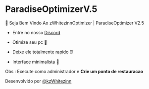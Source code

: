 # ParadiseOptimizerV.5

💙 Seja Bem Vindo Ao zWhitezinnOptimizer | ParadiseOptimizer V2.5

- Entre no nosso  [Discord](https://discord.gg/ZjXNMJBMMV)

- Otimize seu pc 🚀 
- Deixe ele totalmente rapido ⏰
- Interface minimalista 🎨

Obs : Execute como administrador e **Crie um ponto de restauracao**

Desenvolvido por [@kzWhitezinn](https://discord.gg/ZjXNMJBMMV)
